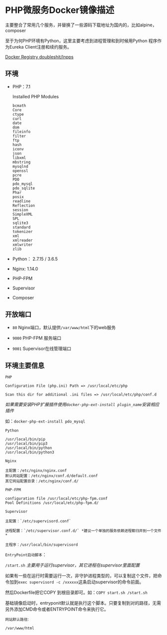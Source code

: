 # PHP微服务Docker镜像描述

主要整合了常用几个服务，并替换了一些源码下载地址为国内的，比如alpine，composer

至于为何PHP环境有Python，这里主要考虑到进程管理和到时候用Python 程序作为Eureka Client注册和续约服务。

[Docker Registry doubleshit/lnpps](https://hub.docker.com/r/doubleshit/lnpps/)

## 环境

- PHP：7.1

    Installed PHP Modules

    ```text
    bcmath
    Core
    ctype
    curl
    date
    dom
    fileinfo
    filter
    ftp
    hash
    iconv
    json
    libxml
    mbstring
    mysqlnd
    openssl
    pcre
    PDO
    pdo_mysql
    pdo_sqlite
    Phar
    posix
    readline
    Reflection
    session
    SimpleXML
    SPL
    sqlite3
    standard
    tokenizer
    xml
    xmlreader
    xmlwriter
    zlib

    ```

- Python： 2.7.15 / 3.6.5

- Nginx: 1.14.0

- PHP-FPM

- Supervisor

- Composer

## 开放端口

- `80` Nginx端口，默认提供`/var/www/html`下的web服务

- `9000` PHP-FPM 服务端口

- `9001` Supervisor在线管理端口

## 环境主要信息

`PHP`

```code
Configuration File (php.ini) Path => /usr/local/etc/php

Scan this dir for additional .ini files => /usr/local/etc/php/conf.d

```

*如果需要安装PHP扩展插件使用`docker-php-ext-install plugin_name`安装相应插件*

如：`docker-php-ext-install pdo_mysql`

`Python`

```code
/usr/local/bin/pip
/usr/local/bin/pip3
/usr/local/bin/python
/usr/local/bin/python3
```

`Nginx`

```code
主配置：/etc/nginx/nginx.conf
默认网站配置：/etc/nginx/conf.d/default.conf
其它网站配置目录：/etc/nginx/conf.d/
```

`PHP-FPM`

```code
configuration file /usr/local/etc/php-fpm.conf
Pool Definitions /usr/local/etc/php-fpm.d/
```

`Supervisor`

```code
主配置：`/etc/supervisord.conf`

进程配置：`/etc/supervisor.conf.d/` *建议一个单独的服务依赖进程都归并到一个文件*

主程序：/usr/local/bin/supervisord
```

`EntryPoint启动脚本`：

`/start.sh` *主要用于运行supervisor，其它进程在supervisor里面配置*

如果有一些在运行时需要运行一次，非守护进程类型的，可以复制这个文件，把命令加到`exec supervisord -c /xxxxxx`这条启动supervisor的命令前面。

然后Dockerfile把它COPY 到根目录即可。如：`COPY start.sh /start.sh`

基础镜像启动时，entryponit默认就是执行这个脚本。只要复制到对的路径，无需另外添加CMD命令或者ENTRYPOINT命令来执行它。

`网站默认路径`:

 `/var/www/html`
